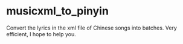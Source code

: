 # musicxml_to_pinyin
Convert the lyrics in the xml file of Chinese songs into batches. Very efficient, I hope to help you.

